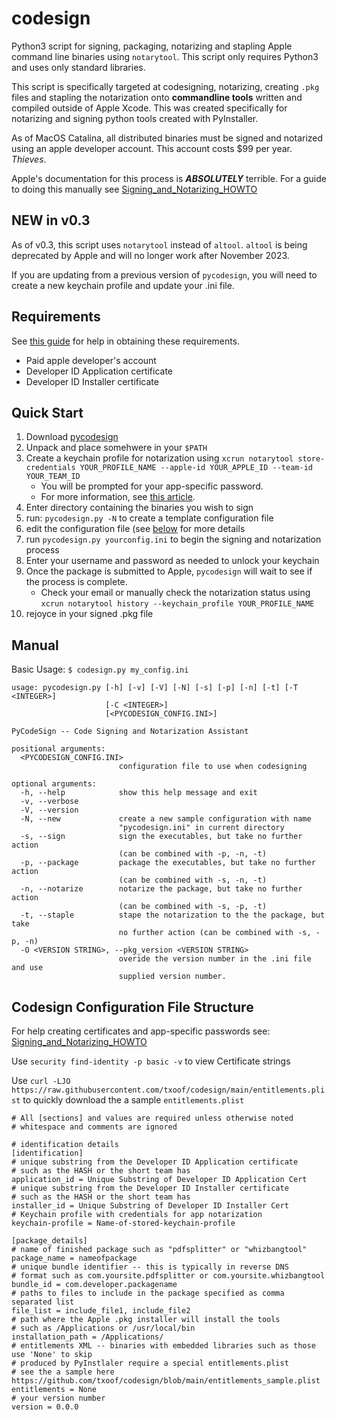 # codesign
Python3 script for signing, packaging, notarizing and stapling Apple command line binaries using `notarytool`. This script only requires Python3 and uses only standard libraries.

This script is specifically targeted at codesigning, notarizing, creating `.pkg` files and stapling the notarization onto **commandline tools** written and compiled outside of Apple Xcode. This was created specifically for notarizing and signing python tools created with PyInstaller. 

As of MacOS Catalina, all distributed binaries must be signed and notarized using an apple developer account. This account costs $99 per year. *Thieves*.

Apple's documentation for this process is ***ABSOLUTELY*** terrible. For a guide to doing this manually see [Signing_and_Notarizing_HOWTO](https://github.com/txoof/codesign/blob/main/Signing_and_Notarizing_HOWTO.md)

## NEW in v0.3
As of v0.3, this script uses `notarytool` instead of `altool`. `altool` is being deprecated by Apple and will no longer work after November 2023.

If you are updating from a previous version of `pycodesign`, you will need to create a new keychain profile and update your .ini file.

## Requirements
See [this guide](https://github.com/txoof/codesign/blob/main/Signing_and_Notarizing_HOWTO.md) for help in obtaining these requirements.
* Paid apple developer's account
* Developer ID Application certificate
* Developer ID Installer certificate

## Quick Start
1) Download [pycodesign](https://github.com/txoof/codesign/raw/main/pycodesign.tgz)
2) Unpack and place somehwere in your `$PATH`
3) Create a keychain profile for notarization using `xcrun notarytool store-credentials YOUR_PROFILE_NAME --apple-id YOUR_APPLE_ID --team-id YOUR_TEAM_ID`
    * You will be prompted for your app-specific password.
    * For more information, see [this article](https://developer.apple.com/documentation/technotes/tn3147-migrating-to-the-latest-notarization-tool#Save-credentials-in-the-keychain).
4) Enter directory containing the binaries you wish to sign
5) run: `pycodesign.py -N` to create a template configuration file
6) edit the configuration file (see [below](#configFile) for more details
7) run `pycodesign.py yourconfig.ini` to begin the signing and notarization process
8) Enter your username and password as needed to unlock your keychain
9) Once the package is submitted to Apple, `pycodesign` will wait to see if the process is complete. 
   * Check your email or manually check the notarization status using `xcrun notarytool history --keychain_profile YOUR_PROFILE_NAME`
10) rejoyce in your signed .pkg file

## Manual
Basic Usage:
`$ codesign.py my_config.ini`

```
usage: pycodesign.py [-h] [-v] [-V] [-N] [-s] [-p] [-n] [-t] [-T <INTEGER>]
                     [-C <INTEGER>]
                     [<PYCODESIGN_CONFIG.INI>]

PyCodeSign -- Code Signing and Notarization Assistant

positional arguments:
  <PYCODESIGN_CONFIG.INI>
                        configuration file to use when codesigning

optional arguments:
  -h, --help            show this help message and exit
  -v, --verbose
  -V, --version
  -N, --new             create a new sample configuration with name
                        "pycodesign.ini" in current directory
  -s, --sign            sign the executables, but take no further action
                        (can be combined with -p, -n, -t)
  -p, --package         package the executables, but take no further action
                        (can be combined with -s, -n, -t)
  -n, --notarize        notarize the package, but take no further action
                        (can be combined with -s, -p, -t)
  -t, --staple          stape the notarization to the the package, but take
                        no further action (can be combined with -s, -p, -n)
  -O <VERSION STRING>, --pkg_version <VERSION STRING>
                        overide the version number in the .ini file and use 
                        supplied version number.
```

## Codesign Configuration File Structure
<a name="configFile"> </a>
For help creating certificates and app-specific passwords see: [Signing_and_Notarizing_HOWTO](https://github.com/txoof/codesign/blob/main/Signing_and_Notarizing_HOWTO.md)

Use `security find-identity -p basic -v` to view Certificate strings

Use `curl -LJO https://raw.githubusercontent.com/txoof/codesign/main/entitlements.plist` to quickly download the a sample `entitlements.plist`
```
# All [sections] and values are required unless otherwise noted
# whitespace and comments are ignored

# identification details
[identification] 
# unique substring from the Developer ID Application certificate
# such as the HASH or the short team has
application_id = Unique Substring of Developer ID Application Cert
# unique substring from the Developer ID Installer certificate
# such as the HASH or the short team has
installer_id = Unique Substring of Developer ID Installer Cert
# Keychain profile with credentials for app notarization
keychain-profile = Name-of-stored-keychain-profile

[package_details]
# name of finished package such as "pdfsplitter" or "whizbangtool"
package_name = nameofpackage
# unique bundle identifier -- this is typically in reverse DNS
# format such as com.yoursite.pdfsplitter or com.yoursite.whizbangtool
bundle_id = com.developer.packagename
# paths to files to include in the package specified as comma separated list
file_list = include_file1, include_file2
# path where the Apple .pkg installer will install the tools
# such as /Applications or /usr/local/bin
installation_path = /Applications/
# entitlements XML -- binaries with embedded libraries such as those use 'None' to skip
# produced by PyInstlaler require a special entitlements.plist
# see the a sample here https://github.com/txoof/codesign/blob/main/entitlements_sample.plist
entitlements = None
# your version number
version = 0.0.0
```
